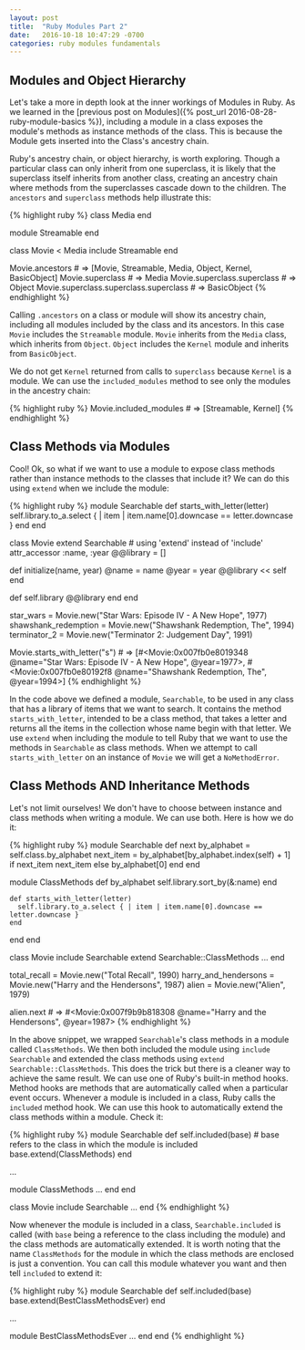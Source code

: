 ```yaml
---
layout: post
title:  "Ruby Modules Part 2"
date:   2016-10-18 10:47:29 -0700
categories: ruby modules fundamentals
---
```

## Modules and Object Hierarchy

Let's take a more in depth look at the inner workings of Modules in Ruby.  As we learned in the [previous post on Modules]({% post_url 2016-08-28-ruby-module-basics %}), including a module in a class exposes the module's methods as instance methods of the class. This is because the Module gets inserted into the Class's ancestry chain.

Ruby's ancestry chain, or object hierarchy, is worth exploring. Though a particular class can only inherit from one superclass, it is likely that the superclass itself inherits from another class, creating an ancestry chain where methods from the superclasses cascade down to the children. The `ancestors` and `superclass` methods help illustrate this:

{% highlight ruby %}
class Media
end

module Streamable
end

class Movie < Media
  include Streamable
end

Movie.ancestors # => [Movie, Streamable, Media, Object, Kernel, BasicObject]
Movie.superclass # => Media
Movie.superclass.superclass # => Object
Movie.superclass.superclass.superclass # => BasicObject
{% endhighlight %}

Calling `.ancestors` on a class or module will show its ancestry chain, including all modules included by the class and its ancestors.  In this case `Movie` includes the `Streamable` module. `Movie` inherits from the `Media` class, which inherits from `Object`.  `Object` includes the `Kernel` module and inherits from `BasicObject`.

We do not get `Kernel` returned from calls to `superclass` because `Kernel` is a module. We can use the `included_modules` method to see only the modules in the ancestry chain:

{% highlight ruby %}
Movie.included_modules # => [Streamable, Kernel]
{% endhighlight %}

## Class Methods via Modules

Cool!  Ok, so what if we want to use a module to expose class methods rather than instance methods to the classes that include it? We can do this using `extend` when we include the module:

{% highlight ruby %}
module Searchable
  def starts_with_letter(letter)
    self.library.to_a.select { | item | item.name[0].downcase == letter.downcase }
  end
end

class Movie
  extend Searchable    # using 'extend' instead of 'include'
  attr_accessor :name, :year
  @@library = []

  def initialize(name, year)
    @name = name
    @year = year
    @@library << self
  end

  def self.library
    @@library
  end
end

star_wars = Movie.new("Star Wars: Episode IV - A New Hope", 1977)
shawshank_redemption = Movie.new("Shawshank Redemption, The", 1994)
terminator_2 = Movie.new("Terminator 2: Judgement Day", 1991)

Movie.starts_with_letter("s") # => [#<Movie:0x007fb0e8019348 @name="Star Wars: Episode IV - A New Hope", @year=1977>, #<Movie:0x007fb0e80192f8 @name="Shawshank Redemption, The", @year=1994>]
{% endhighlight %}

In the code above we defined a module, `Searchable`, to be used in any class that has a library of items that we want to search. It contains the method `starts_with_letter`, intended to be a class method, that takes a letter and returns all the items in the collection whose name begin with that letter.  We use `extend` when including the module to tell Ruby that we want to use the methods in `Searchable` as class methods. When we attempt to call `starts_with_letter` on an instance of `Movie` we will get a `NoMethodError`.

## Class Methods AND Inheritance Methods

Let's not limit ourselves! We don't have to choose between instance and class methods when writing a module. We can use both. Here is how we do it:

{% highlight ruby %}
module Searchable
  def next
    by_alphabet = self.class.by_alphabet
    next_item = by_alphabet[by_alphabet.index(self) + 1]
    if next_item
      next_item
    else
      by_alphabet[0]
    end
  end

  module ClassMethods
    def by_alphabet
      self.library.sort_by(&:name)
    end

    def starts_with_letter(letter)
      self.library.to_a.select { | item | item.name[0].downcase == letter.downcase }
    end
  end
end

class Movie
  include Searchable
  extend Searchable::ClassMethods
  ...
end

total_recall = Movie.new("Total Recall", 1990)
harry_and_hendersons = Movie.new("Harry and the Hendersons", 1987)
alien = Movie.new("Alien", 1979)

alien.next # => #<Movie:0x007f9b9b818308 @name="Harry and the Hendersons", @year=1987>
{% endhighlight %}

In the above snippet, we wrapped `Searchable`'s class methods in a module called `ClassMethods`. We then both included the module using `include Searchable` and extended the class methods using `extend Searchable::ClassMethods`. This does the trick but there is a cleaner way to achieve the same result. We can use one of Ruby's built-in method hooks. Method hooks are methods that are automatically called when a particular event occurs. Whenever a module is included in a class, Ruby calls the `included` method hook. We can use this hook to automatically extend the class methods within a module. Check it:

{% highlight ruby %}
module Searchable
  def self.included(base) # base refers to the class in which the module is included
    base.extend(ClassMethods)
  end

  ...

  module ClassMethods
    ...
  end
end

class Movie
  include Searchable
  ...
end
{% endhighlight %}

Now whenever the module is included in a class, `Searchable.included` is called (with `base` being a reference to the class including the module) and the class methods are automatically extended. It is worth noting that the name `ClassMethods` for the module in which the class methods are enclosed is just a convention. You can call this module whatever you want and then tell `included` to extend it:

{% highlight ruby %}
module Searchable
  def self.included(base)
    base.extend(BestClassMethodsEver)
  end

  ...

  module BestClassMethodsEver
    ...
  end
end
{% endhighlight %}